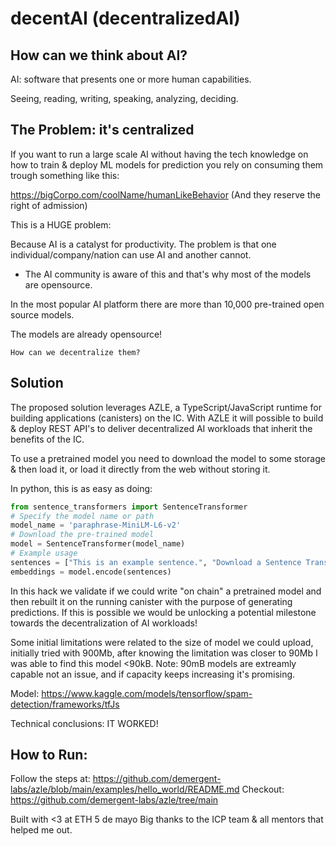 # decentAI (decentralizedAI)

## How can we think about AI?
AI: software that presents one or more human capabilities.

Seeing, reading, writing, speaking, analyzing, deciding.

## The Problem: it's centralized

If you want to run a large scale AI without having the tech knowledge on how to train & deploy ML models for prediction you rely on consuming them trough something like this:

https://bigCorpo.com/coolName/humanLikeBehavior (And they reserve the right of admission)

This is a HUGE problem:

Because AI is a catalyst for productivity. The problem is that one individual/company/nation can use AI and another cannot. 

* The AI community is aware of this and that's why most of the models are opensource.

In the most popular AI platform there are more than 10,000 pre-trained open source models.

The models are already opensource!

`How can we decentralize them?`

## Solution

The proposed solution leverages AZLE,  a TypeScript/JavaScript runtime for building applications (canisters) on the IC. With AZLE it will possible to build & deploy REST API's to deliver decentralized AI workloads that inherit the benefits of the IC.

To use a pretrained model you need to download the model to some storage & then load it, or load it directly from the web without storing it. 

In python, this is as easy as doing:

```python
from sentence_transformers import SentenceTransformer
# Specify the model name or path
model_name = 'paraphrase-MiniLM-L6-v2'
# Download the pre-trained model
model = SentenceTransformer(model_name)
# Example usage
sentences = ["This is an example sentence.", "Download a Sentence Transformer model."]
embeddings = model.encode(sentences)
```

In this hack we validate if we could write "on chain" a pretrained model and then rebuilt it on the running canister with the purpose of generating predictions. If this is possible we would be unlocking a potential milestone towards the decentralization of AI workloads!

Some initial limitations were related to the size of model we could upload, initially tried with 900Mb, after knowing the limitation was closer to 90Mb I was able to find this model <90kB. Note: 90mB models are extreamly capable not an issue, and if capacity keeps increasing it's promising.

Model: https://www.kaggle.com/models/tensorflow/spam-detection/frameworks/tfJs

Technical conclusions: IT WORKED!

## How to Run:
Follow the steps at: https://github.com/demergent-labs/azle/blob/main/examples/hello_world/README.md
Checkout: https://github.com/demergent-labs/azle/tree/main

Built with <3 at ETH 5 de mayo
Big thanks to the ICP team & all mentors that helped me out.
```